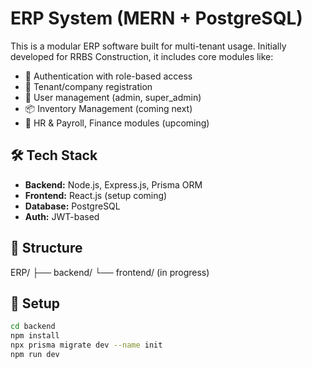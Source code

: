# ERP System (MERN + PostgreSQL)

This is a modular ERP software built for multi-tenant usage. Initially developed for RRBS Construction, it includes core modules like:

- 🔐 Authentication with role-based access
- 🏢 Tenant/company registration
- 👥 User management (admin, super_admin)
- 📦 Inventory Management (coming next)
- 💼 HR & Payroll, Finance modules (upcoming)

## 🛠️ Tech Stack

- **Backend:** Node.js, Express.js, Prisma ORM
- **Frontend:** React.js (setup coming)
- **Database:** PostgreSQL
- **Auth:** JWT-based

## 📁 Structure

ERP/
├── backend/
└── frontend/ (in progress)



## 🚀 Setup

```bash
cd backend
npm install
npx prisma migrate dev --name init
npm run dev
